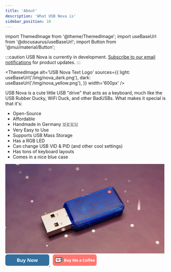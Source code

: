 ```yaml
---
title: 'About'
description: 'What USB Nova is'
sidebar_position: 10
---
```


import ThemedImage from '@theme/ThemedImage';
import useBaseUrl from '@docusaurus/useBaseUrl';
import Button from '@mui/material/Button';

:::caution
USB Nova is currently in development. [Subscribe to our email notifications](https://signup.usbnova.com) for product updates.
:::

<ThemedImage
  alt='USB Nova Text Logo'
  sources={{
    light: useBaseUrl('/img/nova_dark.png'),
    dark: useBaseUrl('/img/nova_yellow.png'),
  }}
  width='600px'
/>

USB Nova is a cute little USB "drive" that acts as a keyboard, much like the USB Rubber Ducky, WiFi Duck, and other BadUSBs. 
What makes it special is that it's:
* Open-Source  
* Affordable  
* Handmade in Germany 🇩🇪🇪🇺
* Very Easy to Use  
* Supports USB Mass Storage  
* Has a RGB LED  
* Can change USB VID & PID (and other cool settings)  
* Has tons of keyboard layouts  
* Comes in a nice blue case  

<img src='/img/picture.jpg' width='500px' alt='USB Nova Picture' />
<br />

<a href='https://spacehuhn.store/products/usb-nova' target='_blank'>
  <img height='36' style={{border:0,height:'36px'}} src='/img/buy.png' border='0' alt='Buy Now' />
</a>
&nbsp;
<a href='https://ko-fi.com/G2G75FA4V' target='_blank'>
  <img height='36' style={{border:0,height:'36px'}} src='/img/kofi_button.png' border='0' alt='Buy Me a Coffee at ko-fi.com' />
</a>
